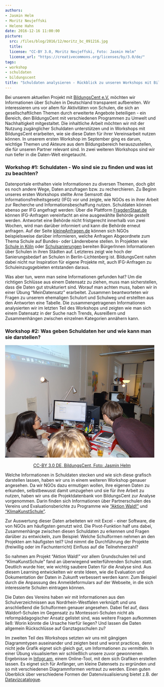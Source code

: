 ```yaml
---
authors: 
- Jasmin Helm
- Moritz Neujeffski
- Helene Hahn
date: 2016-12-16 11:00:00
picture:
  src: /files/blog/2016/12/moritz_bc_091216.jpg
  title: 
  license: "CC-BY 3.0, Moritz Neujeffski, Foto: Jasmin Helm"
  license_url: "https://creativecommons.org/licenses/by/3.0/de/"
tags:
- workshop
- schuldaten
- bildungscent
title: "Schuldaten analysieren - Rückblick zu unseren Workshops mit BildungsCent e.V."
---
```


Bei unserem aktuellen Projekt mit [BildungsCent e.V.](http://www.bildungscent.de/) möchten wir Informationen über Schulen in Deutschland transparent aufbereiten. Wir interessieren uns vor allem für Aktivitäten von Schulen, die sich an gesellschaftlichen Themen durch erweiterte Angebote beteiligen - ein Bereich, den BildungsCent mit verschiedenen Programmen zu Umwelt und Nachhaltigkeit mitgestaltet. Die inhaltliche Arbeit möchten wir mit der Nutzung zugänglicher Schuldaten unterstützen und in Workshops mit BildungsCent erarbeiten, wie sie diese Daten für ihrer Vereinsarbeit nutzen können.
In unserem ersten Workshop im September ging es darum, wichtige Themen und Akteure aus dem Bildungsbereich herauszustellen, die für unseren Partner relevant sind. In zwei weiteren Workshops sind wir nun tiefer in die Daten-Welt eingetaucht. 

### Workshop #1: Schuldaten - Wo sind sie zu finden und was ist zu beachten?
Datenportale enthalten viele Informationen zu diversen Themen, doch gibt es noch andere Wege, Daten anzufragen bzw. zu recherchieren. Zu Beginn unseres ersten Workshops stellte Arne Semsrott das Informationsfreiheitsgesetz (IFG) vor und zeigte, wie NGOs es in ihrer Arbeit zur Recherche und Informationsbeschaffung nutzen. Schuldaten können ebenso per IFG angefragt werden: Über die Plattform [FragdenStaat.de](https://fragdenstaat.de/) können IFG-Anfragen vereinfacht an eine ausgewählte Behörde gestellt werden. Antwortet eine Behörde nicht fristgerecht innerhalb von zwei Wochen, wird man darüber informiert und kann die Behörde erneut anfragen. Auf der Seite [kleineAnfragen.de](https://kleineanfragen.de/) können sich NGOs beispielsweise darüber informieren, welche Anfragen Abgeordnete zum Thema Schule auf Bundes- oder Länderebene stellen. In Projekten wie [Schule in Köln](http://schuleninkoeln.github.io/) oder [Schulsanierungen](http://schulsanierung.tursics.de/) bereiten BürgerInnen Informationen über Schulen in ihren Städten auf. Letzteres zeigt wie hoch der Sanierungsbedarf an Schulen in Berlin-Lichtenberg ist. BildungsCent nahm dabei nicht nur Inspiration für eigene Projekte mit, auch IFG-Anfragen zu Schuleinzugsgebieten entstanden daraus.

Was aber tun, wenn man seine Informationen gefunden hat? Um die richtigen Schlüsse aus einem Datensatz zu ziehen, muss man sicherstellen, dass die Daten gut strukturiert sind. Worauf man achten muss, haben wir in einer Übung “MeinDatensatz” erarbeitet. Zusammen beantworteten wir Fragen zu unserem ehemaligen Schulort und Schulweg und erstellten aus den Antworten eine Tabelle. Die zusammengetragenen Informationen analysierten wir im letzten Teil des Workshops und zeigten wie man sich einem Datensatz in der Suche nach Trends, Ausreißern und Zusammenhängen zwischen einzelnen Kategorien annähern kann.


### Workshop #2: Was geben Schuldaten her und wie kann man sie darstellen?

![BildungsCent](/files/blog/2016/12/Uebung_bc_091216.JPG "BildungsCent")<center>[CC-BY 3.0 DE, BildungsCent, Foto: Jasmin Helm](https://creativecommons.org/licenses/by/3.0/de/)</center>

Welche Informationen in Schuldaten stecken und wie sich diese grafisch darstellen lassen, haben wir uns in einem weiteren Workshop genauer angesehen. Da wir NGOs dazu ermutigen wollen, ihre eigenen Daten zu erkunden, selbstbewusst damit umzugehen und sie für ihre Arbeit zu nutzen, haben wir uns die Projektdatenbank von BildungsCent zur Analyse vorgenommen. Darin finden sich Informationen über Partnerschulen des Vereins und Evaluationsberichte zu Programme wie [“Aktion Wald!”](http://wald.bildungscent.de/) und [“KlimaKunstSchule”](http://klimakunstschule.bildungscent.de/).

Zur Auswertung dieser Daten arbeiteten wir mit Excel - einer Software, die von NGOs am häufigsten genutzt wird. Die Pivot-Funktion half uns dabei, Zusammenhänge zwischen diesen Schuldaten zu erkennen und Fragen darüber zu entwickeln, zum Beispiel: Welche Schulformen nehmen an den Projekten am häufigsten teil? Und nimmt die Durchführung der Projekte (freiwillig oder im Fachunterricht) Einfluss auf die Teilnehmerzahl? 

So nahmen am Projekt “Aktion Wald!” vor allem Grundschulen teil und “KlimaKunstSchule” fand an überwiegend weiterführenden Schulen statt. Deutlich wurde hier, wie wichtig saubere Daten für die Analyse sind. Aus diesem Learning entwickelten wir erste Ideen, wie die Evaluation und Dokumentation der Daten in Zukunft verbessert werden kann: Zum Beispiel durch die Anpassung des Anmeldeformulars auf der Webseite, in die sich interessierte Schulen eintragen können. 

Die Daten des Vereins haben wir mit Informationen aus den Schulverzeichnissen aus Nordrhein-Westfalen verknüpft und uns anschließend die Schulformen genauer angesehen. Dabei fiel auf, dass Waldorf-Schulen im Gegensatz zu Montessori-Schulen nicht als reformpädagogischer Ansatz gelistet sind, was weitere Fragen aufkommen ließ: Worin könnte die Ursache hierfür liegen? Und lassen die Daten allgemein Rückschlüsse auf Ganztagsschulen zu? 

Im zweiten Teil des Workshops setzten wir uns mit gängigen Diagrammtypen auseinander und zeigten best und worst practices, denn nicht jede Grafik eignet sich gleich gut, um Informationen zu vermitteln. In einer Übung visualisierten wir schließlich unsere zuvor gewonnenen Ergebnisse in [Infogr.am](https://infogr.am/), einem Online-Tool, mit dem sich Grafiken erstellen lassen. Es eignet sich für Anfänger, um kleine Datensets zu ergründen und so mit verschiedenen Diagrammformen vertraut zu werden. Einen guten Überblick über verschiedene Formen der Datenvisualisierung bietet z.B. der [Datavizcatalogue](http://datavizcatalogue.com/).


